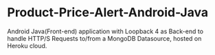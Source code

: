 # Product-Price-Alert-Android-Java
Android Java(Front-end) application with Loopback 4 as Back-end to handle HTTP/S Requests to/from a MongoDB Datasource, hosted on Heroku cloud.
